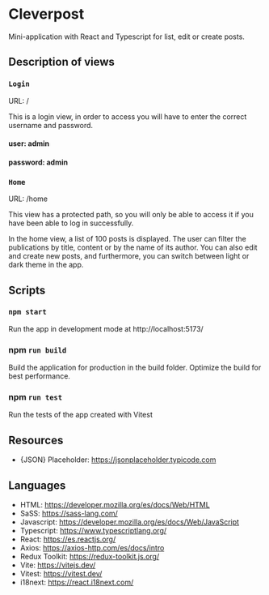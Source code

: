 # Cleverpost

Mini-application with React and Typescript for list, edit or create posts.

## Description of views

### `Login`
URL: /

This is a login view, in order to access you will have to enter the correct username and password.

#### user: admin
#### password: admin

### `Home`
URL: /home

This view has a protected path, so you will only be able to access it if you have been able to log in successfully.

In the home view, a list of 100 posts is displayed. The user can filter the publications by title, content or by the name of its author. 
You can also edit and create new posts, and furthermore, you can switch between light or dark theme in the app.

## Scripts

### `npm start`
Run the app in development mode at  http://localhost:5173/

### npm `run build`
Build the application for production in the build folder.
Optimize the build for best performance.

### npm `run test`
Run the tests of the app created with Vitest

## Resources
* {JSON} Placeholder: https://jsonplaceholder.typicode.com

## Languages
* HTML: https://developer.mozilla.org/es/docs/Web/HTML
* SaSS: https://sass-lang.com/
* Javascript: https://developer.mozilla.org/es/docs/Web/JavaScript
* Typescript: https://www.typescriptlang.org/
* React: https://es.reactjs.org/
* Axios: https://axios-http.com/es/docs/intro
* Redux Toolkit: https://redux-toolkit.js.org/
* Vite: https://vitejs.dev/
* Vitest: https://vitest.dev/
* i18next: https://react.i18next.com/
